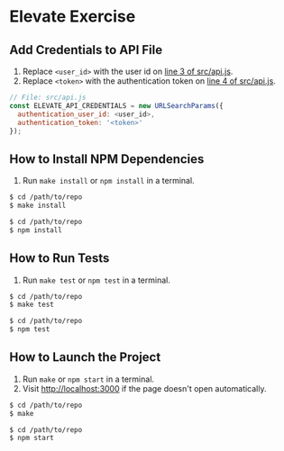 # Elevate Exercise

## Add Credentials to API File

1. Replace `<user_id>` with the user id on [line 3 of src/api.js](https://github.com/shammellee/elevate/blob/main/src/api.js#L3).
1. Replace `<token>` with the authentication token on [line 4 of src/api.js](https://github.com/shammellee/elevate/blob/main/src/api.js#L4).

```js
// File: src/api.js
const ELEVATE_API_CREDENTIALS = new URLSearchParams({
  authentication_user_id: <user_id>,
  authentication_token: '<token>'
});
```

## How to Install NPM Dependencies

1. Run `make install` or `npm install` in a terminal.

```sh
$ cd /path/to/repo
$ make install
```

```sh
$ cd /path/to/repo
$ npm install
```

## How to Run Tests

1. Run `make test` or `npm test` in a terminal.

```sh
$ cd /path/to/repo
$ make test
```

```sh
$ cd /path/to/repo
$ npm test
```

## How to Launch the Project

1. Run `make` or `npm start` in a terminal.
2. Visit <http://localhost:3000> if the page doesn't open automatically.

```sh
$ cd /path/to/repo
$ make
```

```sh
$ cd /path/to/repo
$ npm start
```

